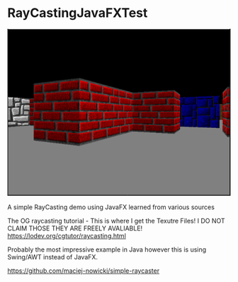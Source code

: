 # RayCastingJavaFXTest

![Alt text](src/main/resources/Examples/RayCast.PNG?raw=true "Game Example")

A simple RayCasting demo using JavaFX learned from various sources

The OG raycasting tutorial - This is where I get the Texutre Files! I DO NOT CLAIM THOSE THEY ARE FREELY AVALIABLE!
https://lodev.org/cgtutor/raycasting.html


Probably the most impressive example in Java however this is using Swing/AWT instead of JavaFX.

https://github.com/maciej-nowicki/simple-raycaster
